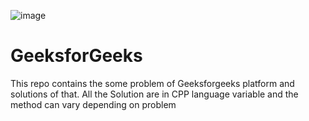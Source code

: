 ![image](https://github.com/user-attachments/assets/dd617c74-2a2f-462b-a8f3-05872fe4dc4e)
# GeeksforGeeks
This repo contains the some problem of Geeksforgeeks platform and solutions of that.
All the Solution are in CPP language variable and the method can vary depending on problem 

